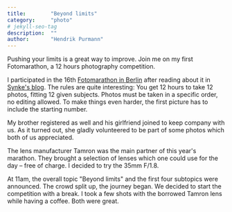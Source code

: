 ```yaml
---
title:        "Beyond limits"
category:     "photo"
# jekyll-seo-tag
description:  ""
author:       "Hendrik Purmann"
---
```


<p class="lead">Pushing your limits is a great way to improve. Join me on my first Fotomarathon, a 12 hours photography competition.</p>

I participated in the 16th [Fotomarathon in Berlin](https://fotomarathon.de/en/what-is-a-fotomarathon/) after reading about it in [Synke's blog](http://synke-unterwegs.de/fotomarathon-12h-berlin/). The rules are quite interesting: You get 12 hours to take 12 photos, fitting 12 given subjects. Photos must be taken in a specific order, no editing allowed. To make things even harder, the first picture has to include the starting number.

My brother registered as well and his girlfriend joined to keep company with us. As it turned out, she gladly volunteered to be part of some photos which both of us appreciated.

The lens manufacturer Tamron was the main partner of this year's marathon. They brought a selection of lenses which one could use for the day – free of charge. I decided to try the 35mm F/1.8.

At 11am, the overall topic "Beyond limits" and the first four subtopics were announced. The crowd split up, the journey began. We decided to start the competition with a break. I took a few shots with the borrowed Tamron lens while having a coffee. Both were great.

